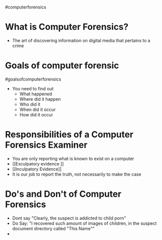 #computerforensics

# What is Computer Forensics?

- The art of discovering information on digital media that pertains to a crime

# Goals of computer forensic 
#goalsofcomputerforensics 
- You need to find out
	- What happened
	- Where did it happen
	- Who did it
	- When did it occur
	- How did it occur

# Responsibilities of a Computer Forensics Examiner
- You are only reporting what is known to exist on a computer
- [[Exculpatory evidence ]]
- [[Inculpatory Evidence]]
- It is our job to report the truth, not necessarily to make the case

# Do's and Don't of Computer Forensics

- Dont say "Clearly, the suspect is addicted to child porn"
- Do Say: "I recovered such amount of images of children, in the suspect document directory called "This Name""
- 